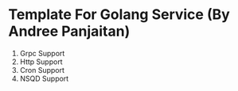 # Template For Golang Service (By Andree Panjaitan)
1. Grpc Support
2. Http Support
3. Cron Support
4. NSQD Support